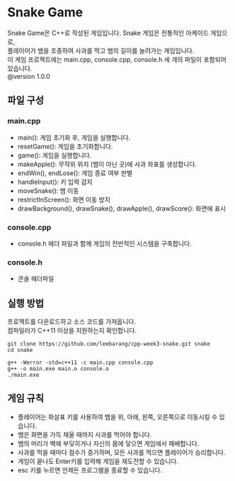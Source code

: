 # Snake Game
Snake Game은 C++로 작성된 게임입니다. Snake 게임은 전통적인 아케이드 게임으로,  
플레이어가 뱀을 조종하여 사과를 먹고 뱀의 길이를 늘려가는 게임입니다.   
이 게임 프로젝트에는 main.cpp, console.cpp, console.h 세 개의 파일이 포함되어 있습니다.   
@version 1.0.0

## 파일 구성
### main.cpp
* main(): 게임 초기화 후, 게임을 실행합니다.
* resetGame(): 게임을 초기화합니다.
* game(): 게임을 실행합니다.
* makeApple(): 무작위 위치 (뱀이 아닌 곳)에 사과 좌표를 생성합니다.
* endWin(), endLose(): 게임 종료 여부 판별
* handleInput(): 키 입력 감지
* moveSnake(): 뱀 이동
* restrictInScreen(): 화면 이동 방지
* drawBackground(), drawSnake(), drawApple(), drawScore(): 화면에 표시
### console.cpp
* console.h 헤더 파일과 함께 게임의 전반적인 시스템을 구축합니다.
### console.h
* 콘솔 헤더파일

## 실행 방법
프로젝트를 다운로드하고 소스 코드를 가져옵니다.   
컴파일러가 C++11 이상을 지원하는지 확인합니다.   

```
git clone https://github.com/leebarang/cpp-week3-snake.git snake
cd snake

g++ -Werror -std=c++11 -c main.cpp console.cpp
g++ -o main.exe main.o console.o
./main.exe
```

## 게임 규칙
* 플레이어는 화살표 키를 사용하여 뱀을 위, 아래, 왼쪽, 오른쪽으로 이동시킬 수 있습니다.  
* 뱀은 화면을 가득 채울 때까지 사과를 먹어야 합니다.  
* 뱀의 머리가 벽에 부딪히거나 자신의 몸에 닿으면 게임에서 패배합니다.  
* 사과를 먹을 때마다 점수가 증가하며, 모든 사과를 먹으면 플레이어가 승리합니다.  
* 게임이 끝나도 Enter키를 입력해 게임을 재도전할 수 있습니다.  
* esc 키를 누르면 언제든 프로그램을 종료할 수 있습니다.  
